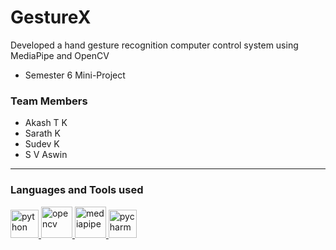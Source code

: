# GestureX
Developed a hand gesture recognition computer control system
using MediaPipe and OpenCV

- Semester 6 Mini-Project
### Team Members 
- Akash T K
- Sarath K
- Sudev K
- S V Aswin
---
### Languages and Tools used
<a href="https://www.python.org" target="_blank" rel="noreferrer"> <img src="https://user-images.githubusercontent.com/74038190/212257472-08e52665-c503-4bd9-aa20-f5a4dae769b5.gif" alt="python" width="45" height="45"/> </a>
<a href="https://opencv.org/" target="_blank" rel="noreferrer"> <img src="https://editor.analyticsvidhya.com/uploads/800882.png" alt="opencv" width="50" height="50"/> </a>
<a href="https://developers.google.com/mediapipe" target="_blank" rel="noreferrer"> <img src="https://yt3.googleusercontent.com/ytc/AOPolaRCLtk0dFe9XgCDF3JAhadHDajjlo85lw0gf88O=s176-c-k-c0x00ffffff-no-rj" alt="mediapipe" width="50" height="50"/> </a>
<a href="https://www.jetbrains.com/pycharm/" target="_blank" rel="noreferrer"> <img src="https://user-images.githubusercontent.com/74038190/238200437-de038172-e903-4951-926c-755878deb0b4.gif" alt="pycharm" width="45" height="45"/> </a>
